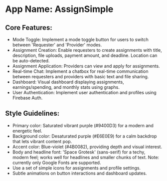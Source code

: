 # **App Name**: AssignSimple

## Core Features:

- Mode Toggle: Implement a mode toggle button for users to switch between 'Requester' and 'Provider' modes.
- Assignment Creation: Enable requesters to create assignments with title, description, file uploads, payment amount, and deadline. Location can be auto-detected.
- Assignment Application: Providers can view and apply for assignments.
- Real-time Chat: Implement a chatbox for real-time communication between requesters and providers with basic text and file sharing.
- Dashboard: Visual dashboard displaying assignments, earnings/spending, and monthly stats using graphs.
- User Authentication: Implement user authentication and profiles using Firebase Auth.

## Style Guidelines:

- Primary color: Saturated vibrant purple (#9400D3) for a modern and energetic feel.
- Background color: Desaturated purple (#E6E0E9) for a calm backdrop that lets vibrant content pop.
- Accent color: Blue-violet (#4B0082), providing depth and visual interest.
- Body and headline font: 'Space Grotesk' (sans-serif) for a techy, modern feel; works well for headlines and smaller chunks of text. Note: currently only Google Fonts are supported.
- Use a set of simple icons for assignments and profile settings.
- Subtle animations on button interactions and dashboard updates.